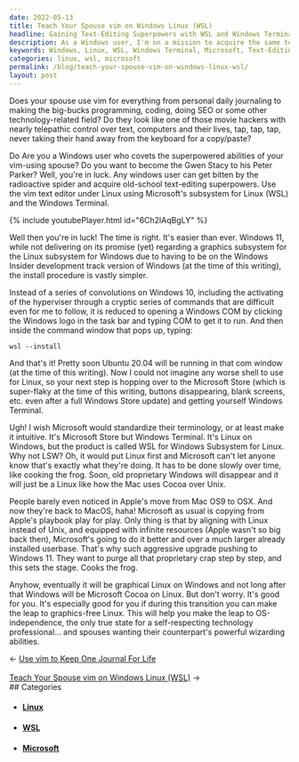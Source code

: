 ```yaml
---
date: 2022-05-13
title: Teach Your Spouse vim on Windows Linux (WSL)
headline: Gaining Text-Editing Superpowers with WSL and Windows Terminal
description: As a Windows user, I'm on a mission to acquire the same text-editing superpowers as my vim-master spouse. With Microsoft's Windows Subsystem for Linux (WSL) and Windows Terminal, I can make it happen! Installing WSL is a breeze - just type 'wsl --install' in the Windows command window. Then, I can get Windows Terminal from the Microsoft Store, and I'll be ready to take my text-editing skills to the next level
keywords: Windows, Linux, WSL, Windows Terminal, Microsoft, Text-Editing, Superpowers, Gwen Stacy, Ubuntu 20.04
categories: linux, wsl, microsoft
permalink: /blog/teach-your-spouse-vim-on-windows-linux-wsl/
layout: post
---
```



Does your spouse use vim for everything from personal daily journaling to
making the big-bucks programming, coding, doing SEO or some other
technology-related field? Do they look like one of those movie hackers with
nearly telepathic control over text, computers and their lives, tap, tap, tap,
never taking their hand away from the keyboard for a copy/paste?

Do Are you a Windows user who covets the superpowered abilities of your
vim-using spouse? Do you want to become the Gwen Stacy to his Peter Parker?
Well, you're in luck. Any windows user can get bitten by the radioactive
spider and acquire old-school text-editing superpowers. Use the vim text editor
under Linux using Microsoft's subsystem for Linux (WSL) and the Windows
Terminal.

{% include youtubePlayer.html id="6Ch2lAqBgLY" %}

Well then you're in luck! The time is right. It's easier than ever. Windows 11,
while not delivering on its promise (yet) regarding a graphics subsystem for
the Linux subsystem for Windows due to having to be on the Windows Insider
development track version of Windows (at the time of this writing), the install
procedure is vastly simpler.

Instead of a series of convolutions on Windows 10, including the activating of
the hyperviser through a cryptic series of commands that are difficult even for
me to follow, it is reduced to opening a Windows COM by clicking the Windows
logo in the task bar and typing COM to get it to run. And then inside the
command window that pops up, typing:

    wsl --install

And that's it! Pretty soon Ubuntu 20.04 will be running in that com window (at
the time of this writing). Now I could not imagine any worse shell to use for
Linux, so your next step is hopping over to the Microsoft Store (which is
super-flaky at the time of this writing, buttons disappearing, blank screens,
etc. even after a full Windows Store update) and getting yourself Windows
Terminal.

Ugh! I wish Microsoft would standardize their terminology, or at least make it
intuitive. It's Microsoft Store but Windows Terminal. It's Linux on Windows,
but the product is called WSL for Windows Subsystem for Linux. Why not LSW? Oh,
it would put Linux first and Microsoft can't let anyone know that's exactly
what they're doing. It has to be done slowly over time, like cooking the frog.
Soon, old proprietary Windows will disappear and it will just be a Linux like
how the Mac uses Cocoa over Unix.

People barely even noticed in Apple's move from Mac OS9 to OSX. And now they're
back to MacOS, haha! Microsoft as usual is copying from Apple's playbook play
for play. Only thing is that by aligning with Linux instead of Unix, and
equipped with infinite resources (Apple wasn't so big back then), Microsoft's
going to do it better and over a much larger already installed userbase. That's
why such aggressive upgrade pushing to Windows 11. They want to purge all that
proprietary crap step by step, and this sets the stage. Cooks the frog.

Anyhow, eventually it will be graphical Linux on Windows and not long after
that Windows will be Microsoft Cocoa on Linux. But don't worry. It's good for
you. It's especially good for you if during this transition you can make the
leap to graphics-free Linux. This will help you make the leap to
OS-independence, the only true state for a self-respecting technology
professional... and spouses wanting their counterpart's powerful wizarding
abilities.


<div class="arrow-links"><div class="post-nav-prev"><span class="arrow">&larr;&nbsp;</span><a href="/blog/use-vim-to-keep-one-journal-for-life/">Use vim to Keep One Journal For Life</a></div> &nbsp; <div class="post-nav-next"><a href="/blog/teach-your-spouse-vim-on-windows-linux-wsl/">Teach Your Spouse vim on Windows Linux (WSL)</a><span class="arrow">&nbsp;&rarr;</span></div></div>
## Categories

<ul>
<li><h4><a href='/linux/'>Linux</a></h4></li>
<li><h4><a href='/wsl/'>WSL</a></h4></li>
<li><h4><a href='/microsoft/'>Microsoft</a></h4></li></ul>
